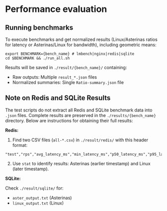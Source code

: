 # Performance evaluation

## Running benchmarks

To execute benchmarks and get normalized results (Linux/Asterinas ratios for latency or Asterinas/Linux for bandwidth), including geometric means:

```shell
export BENCHMARK={bench_name} # lmbench|nginx|redis|sqlite
cd $BENCHMARK && ./run_all.sh
```

Results will be saved in `./result/{bench_name}/` containing:

- Raw outputs: Multiple `result_*.json` files
- Normalized summaries: Single `Ratio-summary.json` file

## Note on Redis and SQLite Results

The test scripts do not extract all Redis and SQLite benchmark data into `.json` files. Complete results are preserved in the `./results/{bench_name}` directory. Below are instructions for obtaining their full results:

**Redis:**

1. Find two CSV files (`all-*.csv`) in `./result/redis/` with this header format:

```text
"test","rps","avg_latency_ms","min_latency_ms","p50_latency_ms","p95_latency_ms","p99_latency_ms","max_latency_ms"
```

2. Use `stat` to identify results: Asterinas (earlier timestamp) and Linux (later timestamp).

**SQLite:**

Check `./result/sqlite/` for:

- `aster_output.txt` (Asterinas)
- `linux_output.txt` (Linux)
